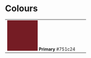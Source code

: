 # Colours

|  |  |  |
| :---: | :--- | :--- |
| ![](../.gitbook/assets/primary.png) **Primary**  \#751c24 |  |  |

